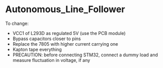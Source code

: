 # Autonomous_Line_Follower

To change:
- VCC1 of L293D as regulated 5V (use the PCB module)
- Bypass capacitors closer to pins
- Replace the 7805 with higher current carrying one
- Kapton tape everything
- PRECAUTION: before connecting STM32, connect a dummy load and measure fluctuation in voltage, if any
